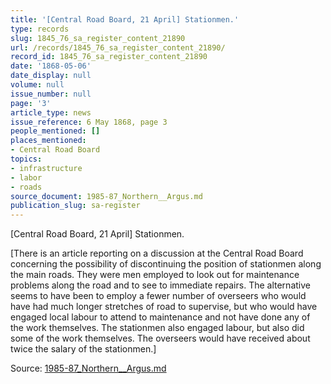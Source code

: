 ```yaml
---
title: '[Central Road Board, 21 April] Stationmen.'
type: records
slug: 1845_76_sa_register_content_21890
url: /records/1845_76_sa_register_content_21890/
record_id: 1845_76_sa_register_content_21890
date: '1868-05-06'
date_display: null
volume: null
issue_number: null
page: '3'
article_type: news
issue_reference: 6 May 1868, page 3
people_mentioned: []
places_mentioned:
- Central Road Board
topics:
- infrastructure
- labor
- roads
source_document: 1985-87_Northern__Argus.md
publication_slug: sa-register
---
```


[Central Road Board, 21 April] Stationmen.

[There is an article reporting on a discussion at the Central Road Board concerning the possibility of discontinuing the position of stationmen along the main roads.  They were men employed to look out for maintenance problems along the road and to see to immediate repairs.  The alternative seems to have been to employ a fewer number of overseers who would have had much longer stretches of road to supervise, but who would have engaged local labour to attend to maintenance and not have done any of the work themselves.  The stationmen also engaged labour, but also did some of the work themselves.  The overseers would have received about twice the salary of the stationmen.]

Source: [1985-87_Northern__Argus.md](/downloads/markdown/1985-87_Northern__Argus.md)
